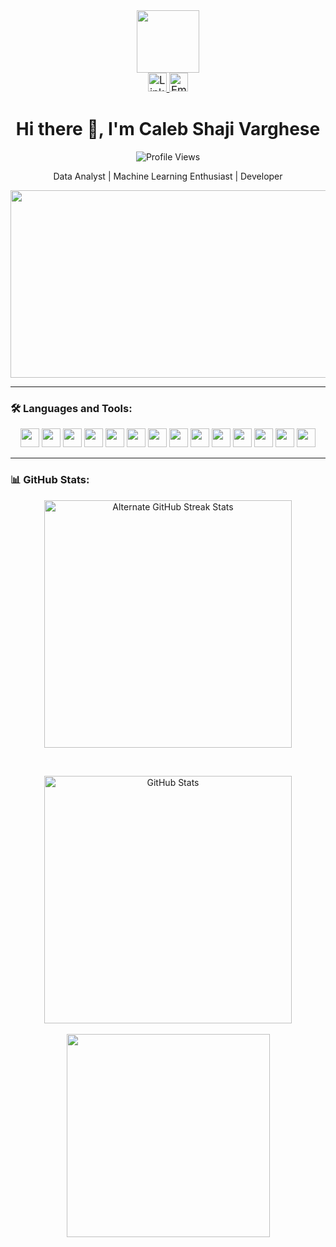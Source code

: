 <div align="center">
  <div id="header" align="center">
    <img src="https://media.giphy.com/media/M9gbBd9nbDrOTu1Mqx/giphy.gif" width="100"/>
  </div>

  <div id="badges" style="font-size:120%;">
    <a href="https://www.linkedin.com/in/calebsv">
      <img src="https://img.shields.io/badge/LinkedIn-blue?style=flat-square&logo=linkedin&logoColor=white" alt="LinkedIn Badge" style="height:30px;"/>
    </a>
    <a href="mailto:calebsvarghese@gmail.com">
      <img src="https://img.shields.io/badge/Email-red?style=flat-square&logo=minutemailer&logoColor=white" alt="Email Badge" style="height:30px;"/>
    </a>
  </div>

  <h1>Hi there 👋, I'm Caleb Shaji Varghese</h1>
  <img src="https://komarev.com/ghpvc/?username=calebS24&style=flat-square&color=blue" alt="Profile Views"/>

  <p>Data Analyst | Machine Learning Enthusiast | Developer</p>
  <img src="https://media.giphy.com/media/dWesBcTLavkZuG35MI/giphy.gif" width="600" height="300"/>
</div>

---

### 🛠️ Languages and Tools:

<div align="center">
  <img src="https://img.shields.io/badge/-Python-blue?style=flat-square&logo=python&logoColor=white" style="height:30px;"/>
  <img src="https://img.shields.io/badge/-Pandas-150458?style=flat-square&logo=pandas&logoColor=white" style="height:30px;"/>
  <img src="https://img.shields.io/badge/-NumPy-013243?style=flat-square&logo=numpy&logoColor=white" style="height:30px;"/>
  <img src="https://img.shields.io/badge/-SQL-4479A1?style=flat-square&logo=mysql&logoColor=white" style="height:30px;"/>
  <img src="https://img.shields.io/badge/-Tableau-E97627?style=flat-square&logo=tableau&logoColor=white" style="height:30px;"/>
  <img src="https://img.shields.io/badge/-PowerBI-F2C811?style=flat-square&logo=powerbi&logoColor=black" style="height:30px;"/>
  <img src="https://img.shields.io/badge/-Excel-217346?style=flat-square&logo=microsoftexcel&logoColor=white" style="height:30px;"/>
  <img src="https://img.shields.io/badge/-HTML5-E34F26?style=flat-square&logo=html5&logoColor=white" style="height:30px;"/>
  <img src="https://img.shields.io/badge/-CSS3-1572B6?style=flat-square&logo=css3&logoColor=white" style="height:30px;"/>
  <img src="https://img.shields.io/badge/-React-61DAFB?style=flat-square&logo=react&logoColor=black" style="height:30px;"/>
  <img src="https://img.shields.io/badge/-Node.js-339933?style=flat-square&logo=node.js&logoColor=white" style="height:30px;"/>
  <img src="https://img.shields.io/badge/-Express.js-000000?style=flat-square&logo=express&logoColor=white" style="height:30px;"/>
  <img src="https://img.shields.io/badge/-Postman-FF6C37?style=flat-square&logo=postman&logoColor=white" style="height:30px;"/>
  <img src="https://img.shields.io/badge/-MongoDB-47A248?style=flat-square&logo=mongodb&logoColor=white" style="height:30px;"/>
</div>

---

### 📊 GitHub Stats:

<div align="center">
  <!-- GitHub Streak -->
  <a href="https://git.io/streak-stats">
    <img align="center" width=396 src="https://nirzak-streak-stats.vercel.app?user=calebS24&theme=dark&border=3AEBD9&stroke=6FB1EB&ring=EBAE06" alt="Alternate GitHub Streak Stats" />
  </a>

  &nbsp;
 
  <!-- GitHub Stats -->
  <a href="https://github.com/anuraghazra/github-readme-stats">
    <img align="center" width=396 src="https://github-readme-stats.vercel.app/api?username=calebS24&count_private=true&show_icons=true&theme=transparent&border_color=61dafb" alt="GitHub Stats" />
  </a>
</div>

<br/>

<div align="center">
  <!-- Top Languages -->
  <a href="https://github.com/anuraghazra/github-readme-stats">
    <img width=325 align="center" src="https://github-readme-stats.vercel.app/api/top-langs/?username=calebS24&hide=powershell,Mathematica,Ruby,CMake,Objective-C%2b%2b,Cuda&title_color=61dafb&text_color=ffffff&icon_color=61dafb&bg_color=20232a&langs_count=8&layout=compact&border_color=61dafb" />
  </a>
</div>
